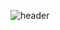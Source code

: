 <!-- ### Hi there 👋 -->

![header](https://capsule-render.vercel.app/api?type=Wave&color=0:bbdefb,100:99ccff&height=250&section=header&text=Surim's%20GitHub&fontSize=70&fontColor=0387ee&fontAlignY=35&stroke=0047ab&strokeWidth=1)

<div align='center'>
	<!-- 여기에 내용을!! -->

</div>


<!-- ![footer](https://capsule-render.vercel.app/api?type=Wave&color=0:98ff98,100:a7f432&height=100&section=footer) -->

<!--
**leeesurim/leeesurim** is a ✨ _special_ ✨ repository because its `README.md` (this file) appears on your GitHub profile.

Here are some ideas to get you started:

- 🔭 I’m currently working on ...
- 🌱 I’m currently learning ...
- 👯 I’m looking to collaborate on ...
- 🤔 I’m looking for help with ...
- 💬 Ask me about ...
- 📫 How to reach me: ...
- 😄 Pronouns: ...
- ⚡ Fun fact: ...
-->

